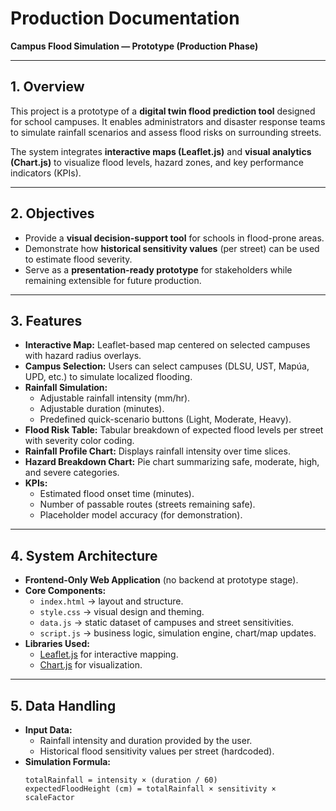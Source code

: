 # Production Documentation  
**Campus Flood Simulation — Prototype (Production Phase)**

---

## 1. Overview  
This project is a prototype of a **digital twin flood prediction tool** designed for school campuses. It enables administrators and disaster response teams to simulate rainfall scenarios and assess flood risks on surrounding streets.  

The system integrates **interactive maps (Leaflet.js)** and **visual analytics (Chart.js)** to visualize flood levels, hazard zones, and key performance indicators (KPIs).  

---

## 2. Objectives  
- Provide a **visual decision-support tool** for schools in flood-prone areas.  
- Demonstrate how **historical sensitivity values** (per street) can be used to estimate flood severity.  
- Serve as a **presentation-ready prototype** for stakeholders while remaining extensible for future production.  

---

## 3. Features  
- **Interactive Map:** Leaflet-based map centered on selected campuses with hazard radius overlays.  
- **Campus Selection:** Users can select campuses (DLSU, UST, Mapúa, UPD, etc.) to simulate localized flooding.  
- **Rainfall Simulation:**  
  - Adjustable rainfall intensity (mm/hr).  
  - Adjustable duration (minutes).  
  - Predefined quick-scenario buttons (Light, Moderate, Heavy).  
- **Flood Risk Table:** Tabular breakdown of expected flood levels per street with severity color coding.  
- **Rainfall Profile Chart:** Displays rainfall intensity over time slices.  
- **Hazard Breakdown Chart:** Pie chart summarizing safe, moderate, high, and severe categories.  
- **KPIs:**  
  - Estimated flood onset time (minutes).  
  - Number of passable routes (streets remaining safe).  
  - Placeholder model accuracy (for demonstration).  

---

## 4. System Architecture  
- **Frontend-Only Web Application** (no backend at prototype stage).  
- **Core Components:**  
  - `index.html` → layout and structure.  
  - `style.css` → visual design and theming.  
  - `data.js` → static dataset of campuses and street sensitivities.  
  - `script.js` → business logic, simulation engine, chart/map updates.  
- **Libraries Used:**  
  - [Leaflet.js](https://leafletjs.com/) for interactive mapping.  
  - [Chart.js](https://www.chartjs.org/) for visualization.  

---

## 5. Data Handling  
- **Input Data:**  
  - Rainfall intensity and duration provided by the user.  
  - Historical flood sensitivity values per street (hardcoded).  
- **Simulation Formula:**  
  ```text
  totalRainfall = intensity × (duration / 60)
  expectedFloodHeight (cm) = totalRainfall × sensitivity × scaleFactor
